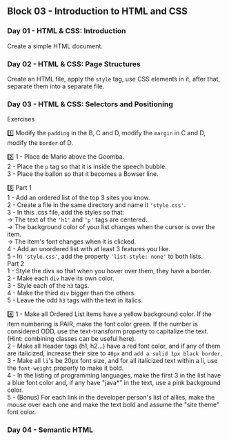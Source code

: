 ## Block 03 - Introduction to HTML and CSS

### Day 01 - HTML & CSS: Introduction
Create a simple HTML document.

### Day 02 - HTML & CSS: Page Structures 
Create an HTML file, apply the `style` tag, use CSS elements in it, after that, separate them into a separate file.

### Day 03 - HTML & CSS: Selectors and Positioning
Exercises

:one: Modify the `padding` in the B, C and D, modify the `margin`
in C and D, modify the `border` of D.

:two:
1 - Place de Mario above the Goomba.\
2 - Place the `p` tag so that it is inside the speech bubble.\
3 - Place the ballon so that it becomes a Bowser line.

:three:
Part 1\
1 - Add an ordered list of the top 3 sites you know.\
2 - Create a file in the same directory and name it `'style.css'`.\
3 - In this .css file, add the styles so that:\
  -> The text of the `'h1'` and `'p'` tags are centered.\
  -> The background color of your list changes when the cursor is over the item.\
  -> The item's font changes when it is clicked.\
4 - Add an unordered list with at least 3 features you like.\
5 - In `'style.css'`, add the property `'list-style: none'` to both lists.\
Part 2\
1 - Style the divs so that when you hover over them, they have a border.\
2 - Make each `div` have its own color.\
3 - Style each of the `h3` tags.\
4 - Make the third `div` bigger than the others.\
5 - Leave the odd `h3` tags with the text in italics.

:four:
1 - Make all Ordered List items have a yellow background color. If the item numbering is PAIR, make the font color green. If the number is considered ODD, use the text-transform property to capitalize the text. (Hint: combining classes can be useful here).\
2 - Make all Header tags (h1, h2...) have a red font color, and if any of them are italicized, increase their size to `40px` and `add a solid 1px black border`.\
3 - Make all `li`'s be 20px font size, and for all italicized text within a li, use the `font-weight` property to make it bold.\
4 - In the listing of programming languages, make the first 3 in the list have a blue font color and, if any have "java*" in the text, use a pink background color.\
5 - (Bonus) For each link in the developer person's list of allies, make the mouse over each one and make the text bold and assume the "site theme" font color.

### Day 04 - Semantic HTML

